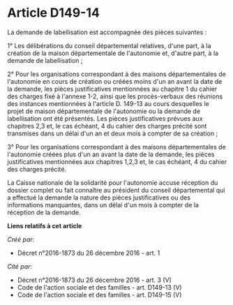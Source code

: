 # Article D149-14

La demande de labellisation est accompagnée des pièces suivantes : 

1° Les délibérations du conseil départemental relatives, d'une part, à  la création de la maison départementale de
l'autonomie et, d'autre part,  à la demande de labellisation ; 

2° Pour les  organisations correspondant à des maisons départementales de l'autonomie  en cours de création ou créées moins
d'un an avant la date de la  demande, les pièces justificatives mentionnées au chapitre 1 du cahier  des charges fixé à
l'annexe 1-2, ainsi que les procès-verbaux des  réunions des instances mentionnées à l'article D. 149-13 au cours  desquelles
le projet de maison départementale de l'autonomie ou la  demande de labellisation ont été présentés. Les pièces
justificatives  prévues aux chapitres 2,3 et, le cas échéant, 4 du cahier des charges  précité sont transmises dans un délai
d'un an et deux mois à compter de  sa création ; 

3° Pour les organisations  correspondant à des maisons départementales de l'autonomie créées plus  d'un an avant la date de
la demande, les pièces justificatives  mentionnées aux chapitres 1,2,3 et, le cas échéant, 4 du cahier des  charges précité. 

La Caisse nationale de la  solidarité pour l'autonomie accuse réception du dossier complet ou fait  connaître au président du
conseil départemental qui a effectué la  demande la nature des pièces justificatives ou des informations  manquantes, dans un
délai d'un mois à compter de la réception de la  demande.

**Liens relatifs à cet article**

_Créé par_:

  - Décret n°2016-1873 du 26 décembre 2016 - art. 1

_Cité par_:

  - Décret n°2016-1873 du 26 décembre 2016 - art. 3 (V)
  - Code de l'action sociale et des familles - art. D149-13 (V)
  - Code de l'action sociale et des familles - art. D149-15 (V)

